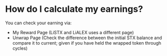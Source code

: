 # How do I calculate my earnings?

You can check your earning via:



* My Reward Page (LiSTX and LiALEX uses a different page)
* Unwrap Page (Check the difference between the initial STX balance and compare it to current; given if you have held the wrapped token through cycles)
